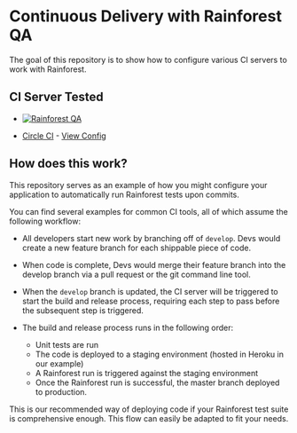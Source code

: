 # Continuous Delivery with Rainforest QA

The goal of this repository is to show how to configure various CI servers to work with Rainforest.

## CI Server Tested 
- [![Rainforest QA](https://circleci.com/gh/rainforestapp/ci-sample.svg?style=shield)](https://circleci.com/gh/rainforestapp/workflows/ci-sample)

- [Circle CI](https://circleci.com/) - [View Config](https://github.com/rainforestapp/ci-sample/blob/master/.circleci/config.yml)

## How does this work?

This repository serves as an example of how you might configure your application to automatically run Rainforest tests upon commits.

You can find several examples for common CI tools, all of which assume the following workflow: 

- All developers start new work by branching off of `develop`. Devs would create a new feature branch for each shippable piece of code.

- When code is complete, Devs would merge their feature branch into the develop branch via a pull request or the git command line tool.

- When the `develop` branch is updated, the CI server will be triggered to start the build and release process, requiring each step to pass before the subsequent step is triggered. 

- The build and release process runs in the following order:
  - Unit tests are run
  - The code is deployed to a staging environment (hosted in Heroku in our example)
  - A Rainforest run is triggered against the staging environment
  - Once the Rainforest run is successful, the master branch deployed to production.

This is our recommended way of deploying code if your Rainforest test suite is comprehensive enough. This flow can easily be adapted to fit your needs.
